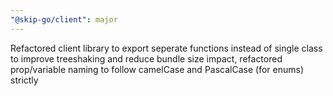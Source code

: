 ```yaml
---
"@skip-go/client": major
---
```


Refactored client library to export seperate functions instead of single class to improve treeshaking and reduce bundle size impact, refactored prop/variable naming to follow camelCase and PascalCase (for enums) strictly
